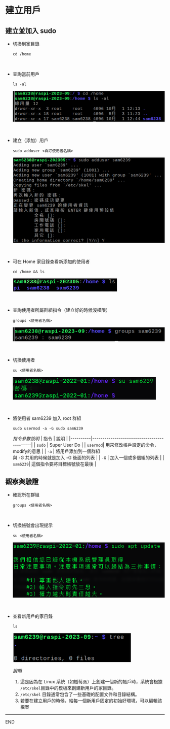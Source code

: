 # 建立用戶

## 建立並加入 sudo

- 切換到家目錄
    ```
    cd /home
    ```

</br>

- 查詢當前用戶

    ```
    ls -al
    ```

    ![](images/img_501.png)

</br>

- 建立（添加）用戶

    ```
    sudo adduser <自訂使用者名稱>
    ```

    ![](images/img_502.png)


</br>

- 可在 Home 家目錄查看新添加的使用者
    ```
    cd /home && ls
    ```

    ![](images/img_503.png)

</br>

- 查詢使用者所屬群組指令（建立好的時候沒權限）
    ```
    groups <使用者名稱>
    ```

    ![](images/img_504.png)

</br>

- 切換使用者
    ```
    su <使用者名稱>
    ```

    ![](images/img_505.png)

</br>

- 將使用者 sam6239 加入 root 群組
    ```
    sudo usermod -a -G sudo sam6239
    ```

    *指令參數說明*
    | 指令     | 說明                                       |
    |----------|--------------------------------------------|
    | `sudo`   | Super User Do                              |
    | `usermod`| 用來修改帳戶設定的命令，modify的意思         |
    | `-a`     | 將用戶添加到一個群組<br>與 -G 共用的時候就是加入 -G 後面的列表 |
    | `-G`     | 加入一個或多個組的列表                       |
    | `sam6239`| 這個指令要將目標帳號放在最後                 |


## 觀察與驗證

- 確認所在群組
    ```
    groups <使用者名稱>
    ```

</br>

- 切換帳號會出現提示
    ```
    su <使用者名稱>
    ```

    ![](images/img_506.png)

</br>


- 查看新用戶的家目錄
    ```
    ls 
    ```

    ![](images/img_507.png)

    *說明*
	1. 這是因為在 Linux 系統（如樹莓派）上創建一個新的帳戶時，系統會根據 `/etc/skel`目錄中的模板來創建新用戶的家目錄。
	2. `/etc/skel` 目錄通常包含了一些基礎的配置文件和目錄結構。
	3. 若要在建立用戶的時候，給每一個新用戶固定的初始好環境，可以編輯該檔案


---

END